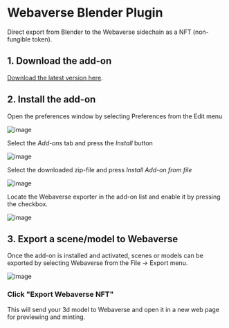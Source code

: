 # Webaverse Blender Plugin

Direct export from Blender to the Webaverse sidechain as a NFT (non-fungible token).

## 1. Download the add-on
[Download the latest version here](https://github.com/webaverse/blender-plugin/raw/master/io_scene_webaverse.zip).

## 2. Install the add-on

Open the preferences window by selecting Preferences from the Edit menu

![image](https://user-images.githubusercontent.com/32600939/113538155-5e4e8c00-958f-11eb-99b3-7bac46ee2d1b.png)

Select the *Add-ons* tab and press the *Install* button

![image](https://user-images.githubusercontent.com/32600939/113538161-627aa980-958f-11eb-9d36-f56680cb0369.png)

Select the downloaded zip-file and press *Install Add-on from file*

![image](https://user-images.githubusercontent.com/32600939/113538167-66a6c700-958f-11eb-867b-44298f2e9da6.png)

Locate the Webaverse exporter in the add-on list and enable it by pressing the checkbox.

![image](https://user-images.githubusercontent.com/32600939/113538174-6ad2e480-958f-11eb-97d5-ebbe79ddf5e0.png)

## 3. Export a scene/model to Webaverse

Once the add-on is installed and activated, scenes or models can be exported by selecting Webaverse from the File -> Export menu.

![image](https://user-images.githubusercontent.com/32600939/113538184-6f979880-958f-11eb-8f02-5bc8c93e13b7.png)

### Click "Export Webaverse NFT"

This will send your 3d model to Webaverse and open it in a new web page for previewing and minting.

